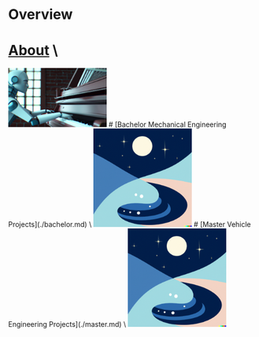# Overview
# [About](./about.md) \
  <img src="/assets/img/about_banner_wide.png" alt="about_banner" width="200"/>
# [Bachelor Mechanical Engineering Projects](./bachelor.md) \
  <img src="/assets/img/logo.png" alt="about_banner" width="200"/>
# [Master Vehicle Engineering Projects](./master.md) \
  <img src="/assets/img/logo.png" alt="about_banner" width="200"/> 
